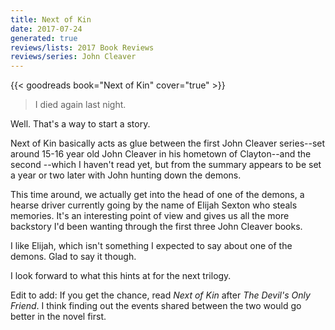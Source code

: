 ```yaml
---
title: Next of Kin
date: 2017-07-24
generated: true
reviews/lists: 2017 Book Reviews
reviews/series: John Cleaver
---
```

{{< goodreads book="Next of Kin" cover="true" >}}

> I died again last night.

Well. That's a way to start a story.  

<!--more-->

Next of Kin basically acts as glue between the first John Cleaver series--set around 15-16 year old John Cleaver in his hometown of Clayton--and the second --which I haven't read yet, but from the summary appears to be set a year or two later with John hunting down the demons.  

This time around, we actually get into the head of one of the demons, a hearse driver currently going by the name of Elijah Sexton who steals memories. It's an interesting point of view and gives us all the more backstory I'd been wanting through the first three John Cleaver books.  

I like Elijah, which isn't something I expected to say about one of the demons. Glad to say it though.  

I look forward to what this hints at for the next trilogy.  

Edit to add: If you get the chance, read _Next of Kin_ after _The Devil's Only Friend_. I think finding out the events shared between the two would go better in the novel first.


